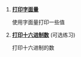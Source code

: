 1. **[打印字面量](https://github.com/inancgumus/learngo/tree/master/06-变量/01-基础数据类型/练习/01-print-the-literals)**

   使用字面量打印一些值

2. **[打印十六进制数](https://github.com/inancgumus/learngo/tree/master/06-变量/01-基础数据类型/练习/02-print-hexes)** (可选练习)

   打印十六进制的数


